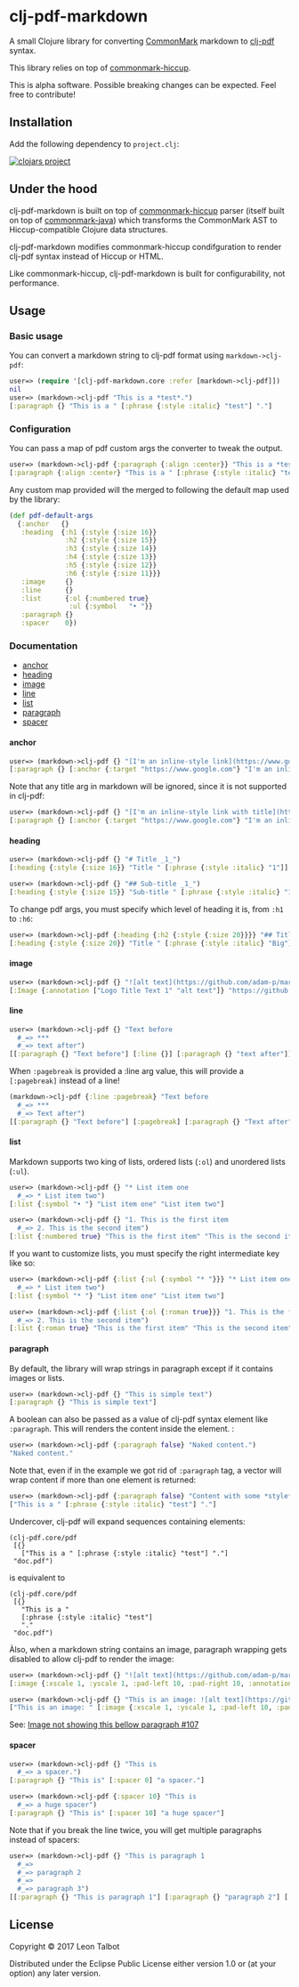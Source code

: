 # clj-pdf-markdown

A small Clojure library for converting [CommonMark][1] markdown to [clj-pdf][2] syntax. 

This library relies on top of [commonmark-hiccup][3].

This is alpha software. Possible breaking changes can be expected. Feel free to contribute!

[1]: http://spec.commonmark.org/
[2]: https://github.com/yogthos/clj-pdf


## Installation

Add the following dependency to `project.clj`:

[![clojars project](http://clojars.org/clj-pdf-markdown/latest-version.svg)](http://clojars.org/clj-pdf-markdown)


## Under the hood

clj-pdf-markdown is built on top of [commonmark-hiccup][3] parser (itself built on top of [commonmark-java][4]) which transforms the CommonMark AST to Hiccup-compatible Clojure data structures. 

clj-pdf-markdown modifies commonmark-hiccup condifguration to render clj-pdf syntax instead of Hiccup or HTML.

Like commonmark-hiccup, clj-pdf-markdown is built for configurability, not performance.

[3]: https://github.com/bitterblue/commonmark-hiccup
[4]: https://github.com/atlassian/commonmark-java

## Usage

### Basic usage
You can convert a markdown string to clj-pdf format using `markdown->clj-pdf`:

```clojure
user=> (require '[clj-pdf-markdown.core :refer [markdown->clj-pdf]])
nil
user=> (markdown->clj-pdf "This is a *test*.")
[:paragraph {} "This is a " [:phrase {:style :italic} "test"] "."]
```

### Configuration

You can pass a map of pdf custom args the converter to tweak the output. 

```clojure
user=> (markdown->clj-pdf {:paragraph {:align :center}} "This is a *test*.")
[:paragraph {:align :center} "This is a " [:phrase {:style :italic} "test"] "."]
```
Any custom map provided will the merged to following the default map used by the library:
```clojure
(def pdf-default-args 
  {:anchor   {}
   :heading  {:h1 {:style {:size 16}}
              :h2 {:style {:size 15}}
              :h3 {:style {:size 14}}
              :h4 {:style {:size 13}}
              :h5 {:style {:size 12}}
              :h6 {:style {:size 11}}}
   :image     {}
   :line      {}
   :list      {:ol {:numbered true}
               :ul {:symbol   "• "}}
   :paragraph {}
   :spacer    0})
```

### Documentation
- [anchor](#anchor)
- [heading](#heading)
- [image](#image)
- [line](#line)
- [list](#list)
- [paragraph](#paragraph)
- [spacer](#spacer)

#### anchor
```clojure
user=> (markdown->clj-pdf {} "[I'm an inline-style link](https://www.google.com)")
[:paragraph {} [:anchor {:target "https://www.google.com"} "I'm an inline-style link"]]
```
Note that any title arg in markdown will be ignored, since it is not supported in clj-pdf:
```clojure
user=> (markdown->clj-pdf {} "[I'm an inline-style link with title](https://www.google.com \"Google's Homepage\")")
[:paragraph {} [:anchor {:target "https://www.google.com"} "I'm an inline-style link with title"]]
```

#### heading
```clojure
user=> (markdown->clj-pdf {} "# Title _1_")
[:heading {:style {:size 16}} "Title " [:phrase {:style :italic} "1"]]

user=> (markdown->clj-pdf {} "## Sub-title _1_")
[:heading {:style {:size 15}} "Sub-title " [:phrase {:style :italic} "1"]]
```
To change pdf args, you must specify which level of heading it is, from `:h1` to `:h6`:
```clojure
user=> (markdown->clj-pdf {:heading {:h2 {:style {:size 20}}}} "## Title _Big_") 
[:heading {:style {:size 20}} "Title " [:phrase {:style :italic} "Big"]]
```

#### image
```clojure
user=> (markdown->clj-pdf {} "![alt text](https://github.com/adam-p/markdown-here/raw/master/src/common/images/icon48.png \"Logo Title Text 1\")")
[:Image {:annotation ["Logo Title Text 1" "alt text"]} "https://github.com/adam-p/markdown-here/raw/master/src/common/images/icon48.png"]
```


#### line
```clojure
user=> (markdown->clj-pdf {} "Text before
  #_=> ***
  #_=> text after")
[[:paragraph {} "Text before"] [:line {}] [:paragraph {} "text after"]]
```
When `:pagebreak` is provided a :line arg value, this will provide a `[:pagebreak]` instead of a line!
```clojure
(markdown->clj-pdf {:line :pagebreak} "Text before
  #_=> ***
  #_=> Text after")
[[:paragraph {} "Text before"] [:pagebreak] [:paragraph {} "Text after"]]
```

#### list

Markdown supports two king of lists, ordered lists (`:ol`) and unordered lists (`:ul`).

```clojure
user=> (markdown->clj-pdf {} "* List item one
  #_=> * List item two")
[:list {:symbol "• "} "List item one" "List item two"]

user=> (markdown->clj-pdf {} "1. This is the first item
  #_=> 2. This is the second item")
[:list {:numbered true} "This is the first item" "This is the second item"]
```

If you want to customize lists, you must specify the right intermediate key like so:

```clojure
user=> (markdown->clj-pdf {:list {:ul {:symbol "* "}}} "* List item one
  #_=> * List item two")
[:list {:symbol "* "} "List item one" "List item two"]

user=> (markdown->clj-pdf {:list {:ol {:roman true}}} "1. This is the first item
  #_=> 2. This is the second item")
[:list {:roman true} "This is the first item" "This is the second item"]
```

#### paragraph
By default, the library will wrap strings in paragraph except if it contains images or lists. 
```clojure
user=> (markdown->clj-pdf {} "This is simple text")
[:paragraph {} "This is simple text"]
```

A boolean can also be passed as a value of clj-pdf syntax element like `:paragraph`. This will renders the content inside the element. :

```clojure
user=> (markdown->clj-pdf {:paragraph false} "Naked content.")
"Naked content."
```

Note that, even if in the example we got rid of `:paragraph` tag, a vector will wrap content if more than one element is returned:

```clojure
user=> (markdown->clj-pdf {:paragraph false} "Content with some *style*."))
["This is a " [:phrase {:style :italic} "test"] "."]
```

Undercover, clj-pdf will expand sequences containing elements:
``` 
(clj-pdf.core/pdf
 [{}
   ["This is a " [:phrase {:style :italic} "test"] "."]
 "doc.pdf")
 ```
is equivalent to
```
(clj-pdf.core/pdf
 [{}
   "This is a "
   [:phrase {:style :italic} "test"] 
   "."
 "doc.pdf")
```

Àlso, when a markdown string contains an image, paragraph wrapping gets disabled to allow clj-pdf to render the image:
```clojure
user=> (markdown->clj-pdf {} "![alt text](https://github.com/adam-p/markdown-here/raw/master/src/common/images/icon48.png \"Logo Title Text 1\")")
[:image {:xscale 1, :yscale 1, :pad-left 10, :pad-right 10, :annotation ["Logo Title Text 1" "alt text"]} "https://github.com/adam-p/markdown-here/raw/master/src/common/images/icon48.png"]

user=> (markdown->clj-pdf {} "This is an image: ![alt text](https://github.com/adam-p/markdown-here/raw/master/src/common/images/icon48.png \"Logo Title Text 1\")")
["This is an image: " [:image {:xscale 1, :yscale 1, :pad-left 10, :pad-right 10, :annotation ["Logo Title Text 1" "alt text"]} "https://github.com/adam-p/markdown-here/raw/master/src/common/images/icon48.png"]]
```
See: [Image not showing this bellow paragraph #107](https://github.com/yogthos/clj-pdf/issues/107)

#### spacer

```clojure
user=> (markdown->clj-pdf {} "This is
  #_=> a spacer.")
[:paragraph {} "This is" [:spacer 0] "a spacer."]

user=> (markdown->clj-pdf {:spacer 10} "This is
  #_=> a huge spacer")
[:paragraph {} "This is" [:spacer 10] "a huge spacer"]
```
Note that if you break the line twice, you will get multiple paragraphs instead of spacers:

```clojure
user=> (markdown->clj-pdf {} "This is paragraph 1
  #_=> 
  #_=> paragraph 2
  #_=> 
  #_=> paragraph 3")
[[:paragraph {} "This is paragraph 1"] [:paragraph {} "paragraph 2"] [:paragraph {} "paragraph 3"]]
```


## License

Copyright © 2017 Leon Talbot

Distributed under the Eclipse Public License either version 1.0 or (at
your option) any later version.
